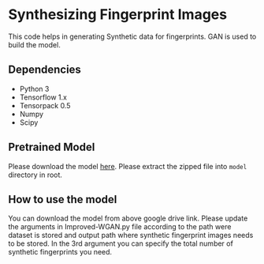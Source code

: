 # Synthesizing Fingerprint Images

This code helps in generating Synthetic data for fingerprints. GAN is used to build the model.  

## Dependencies

* Python 3
* Tensorflow 1.x
* Tensorpack 0.5
* Numpy
* Scipy

## Pretrained Model

Please download the model [here](https://drive.google.com/drive/folders/1GzSzu9SXAgjgnnENXzKT41gR6_6uWcSd?usp=sharing). Please extract the zipped file into ``model`` directory in root.

## How to use the model

You can download the model from above google drive link. Please update the arguments in Improved-WGAN.py file according to the path were dataset is stored and output path where synthetic fingerprint images needs to be stored.
In the 3rd argument you can specify the total number of synthetic fingerprints you need.






